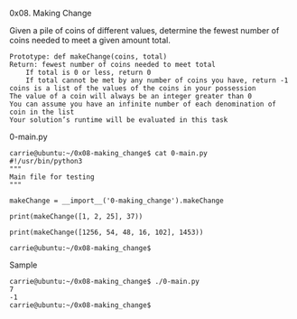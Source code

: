 0x08. Making Change

Given a pile of coins of different values, determine the fewest number of coins needed to meet a given amount total.

    Prototype: def makeChange(coins, total)
    Return: fewest number of coins needed to meet total
        If total is 0 or less, return 0
        If total cannot be met by any number of coins you have, return -1
    coins is a list of the values of the coins in your possession
    The value of a coin will always be an integer greater than 0
    You can assume you have an infinite number of each denomination of coin in the list
    Your solution’s runtime will be evaluated in this task
0-main.py

    carrie@ubuntu:~/0x08-making_change$ cat 0-main.py
    #!/usr/bin/python3
    """
    Main file for testing
    """
    
    makeChange = __import__('0-making_change').makeChange
    
    print(makeChange([1, 2, 25], 37))
    
    print(makeChange([1256, 54, 48, 16, 102], 1453))
    
    carrie@ubuntu:~/0x08-making_change$

Sample
    
    carrie@ubuntu:~/0x08-making_change$ ./0-main.py
    7
    -1
    carrie@ubuntu:~/0x08-making_change$
